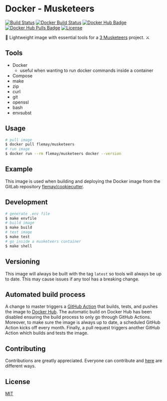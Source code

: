 # Docker - Musketeers

[![Build Status][linkGitHubActionsProjectBadge]][linkGitHubActionsProject]
[![Docker Build Status][linkDockerProjectBuildBadge]][linkDockerHubProjectBuild]
[![Docker Hub Badge][linkDockerHubProjectBadge]][linkDockerHubProject]
[![Docker Hub Pulls Badge][LinkDockerHubProjectPullsBadge]][linkDockerHubProject]
[![License][linkLicenseBadge]][linkLicense]

🐳 Lightweight image with essential tools for a [3 Musketeers][link3Musketeers] project. ⚔️

## Tools

- Docker
  - useful when wanting to run docker commands inside a container
- Compose
- make
- zip
- curl
- git
- openssl
- bash
- envsubst

## Usage

```bash
# pull image
$ docker pull flemay/musketeers
# run image
$ docker run --rm flemay/musketeers docker --version
```

## Example

This image is used when building and deploying the Docker image from the GitLab repository [flemay/cookiecutter][linkGitLabCookiecutter].

## Development

```bash
# generate .env file
$ make envfile
# build image
$ make build
# test image
$ make test
# go inside a musketeers container
$ make shell
```

## Versioning

This image will always be built with the tag `latest` so tools will always be up to date. This may cause issues if any tool has a breaking change.

## Automated build process

A change to master triggers a [GitHub Action][linkGitHubActionsProject] that builds, tests, and pushes the image to [Docker Hub][linkDockerHubProject]. The automatic build on Docker Hub has been disabled ensuring the build process to only go through GitHub Actions. Moreover, to make sure the image is always up to date, a scheduled GitHub Action kicks off every month. Finally, a pull request triggers another GitHub Action which builds and tests the image.

## Contributing

Contributions are greatly appreciated. Everyone can contribute and [here][linkProjectContributing] are different ways.

## License

[MIT][linkLicense]


[linkProjectContributing]: CONTRIBUTING.md
[link3Musketeers]: https://3musketeers.io
[linkGitLabCookiecutter]: https://gitlab.com/flemay/docker-cookiecutter

[linkLicenseBadge]: https://img.shields.io/dub/l/vibe-d.svg
[linkLicense]: LICENSE
[linkGitHubActionsProjectBadge]: https://github.com/flemay/docker-musketeers/workflows/Deploy/badge.svg
[linkGitHubActionsProject]: https://github.com/flemay/docker-musketeers/actions
[linkDockerHubProjectBadge]: https://img.shields.io/badge/repository-dockerhub-blue.svg
[linkDockerHubProject]: https://hub.docker.com/r/flemay/musketeers
[linkDockerHubProjectBuild]: https://hub.docker.com/r/flemay/musketeers/builds/
[LinkDockerHubProjectPullsBadge]: https://img.shields.io/docker/pulls/flemay/musketeers
[linkDockerProjectBuildBadge]: https://img.shields.io/docker/build/flemay/musketeers.svg

